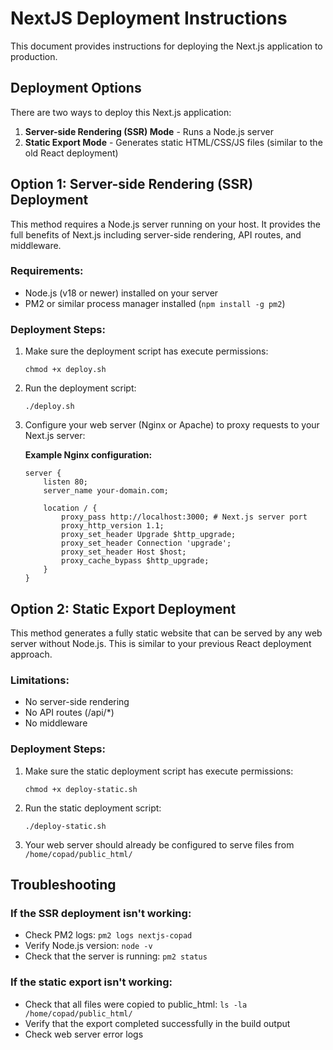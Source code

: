 # NextJS Deployment Instructions

This document provides instructions for deploying the Next.js application to production.

## Deployment Options

There are two ways to deploy this Next.js application:

1. **Server-side Rendering (SSR) Mode** - Runs a Node.js server
2. **Static Export Mode** - Generates static HTML/CSS/JS files (similar to the old React deployment)

## Option 1: Server-side Rendering (SSR) Deployment

This method requires a Node.js server running on your host. It provides the full benefits of Next.js including server-side rendering, API routes, and middleware.

### Requirements:
- Node.js (v18 or newer) installed on your server
- PM2 or similar process manager installed (`npm install -g pm2`)

### Deployment Steps:

1. Make sure the deployment script has execute permissions:
   ```
   chmod +x deploy.sh
   ```

2. Run the deployment script:
   ```
   ./deploy.sh
   ```

3. Configure your web server (Nginx or Apache) to proxy requests to your Next.js server:

   **Example Nginx configuration:**
   ```nginx
   server {
       listen 80;
       server_name your-domain.com;

       location / {
           proxy_pass http://localhost:3000; # Next.js server port
           proxy_http_version 1.1;
           proxy_set_header Upgrade $http_upgrade;
           proxy_set_header Connection 'upgrade';
           proxy_set_header Host $host;
           proxy_cache_bypass $http_upgrade;
       }
   }
   ```

## Option 2: Static Export Deployment

This method generates a fully static website that can be served by any web server without Node.js. This is similar to your previous React deployment approach.

### Limitations:
- No server-side rendering
- No API routes (/api/*)
- No middleware

### Deployment Steps:

1. Make sure the static deployment script has execute permissions:
   ```
   chmod +x deploy-static.sh
   ```

2. Run the static deployment script:
   ```
   ./deploy-static.sh
   ```

3. Your web server should already be configured to serve files from `/home/copad/public_html/`

## Troubleshooting

### If the SSR deployment isn't working:
- Check PM2 logs: `pm2 logs nextjs-copad`
- Verify Node.js version: `node -v`
- Check that the server is running: `pm2 status`

### If the static export isn't working:
- Check that all files were copied to public_html: `ls -la /home/copad/public_html/`
- Verify that the export completed successfully in the build output
- Check web server error logs